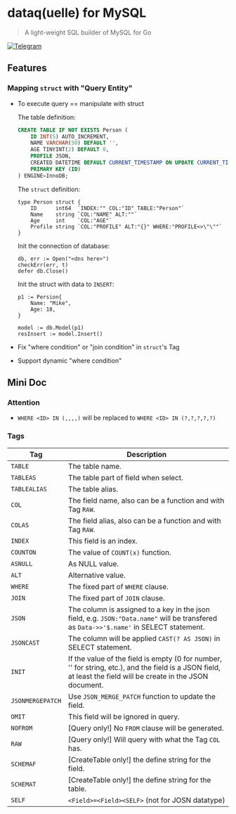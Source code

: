 # dataq(uelle) for MySQL
> A light-weight SQL builder of MySQL for Go

[![Telegram](https://img.shields.io/badge/chat-telegram-blue.svg)](https://t.me/ohmyladygaga)

## Features

### Mapping `struct` with "Query Entity"

* To execute query == manipulate with struct

	The table definition:
	```SQL
	CREATE TABLE IF NOT EXISTS Person (
		ID INT(5) AUTO_INCREMENT,
		NAME VARCHAR(50) DEFAULT '',
		AGE TINYINT(2) DEFAULT 0,
		PROFILE JSON,
		CREATED DATETIME DEFAULT CURRENT_TIMESTAMP ON UPDATE CURRENT_TIMESTAMP,
		PRIMARY KEY (ID)
	) ENGINE=InnoDB;
	```
	
	The `struct` definition:
	```golang
	type Person struct {
		ID      int64  `INDEX:"" COL:"ID" TABLE:"Person"`
		Name    string `COL:"NAME" ALT:""`
		Age     int    `COL:"AGE"`
		Profile string `COL:"PROFILE" ALT:"{}" WHERE:"PROFILE<>\"\""`
	}
	```
	Init the connection of database:
	```golang
	db, err := Open("<dns here>")
	checkErr(err, t)
	defer db.Close()
	```
	Init the struct with data to `INSERT`:
	```golang
	p1 := Persion{
		Name: "Mike",
		Age: 18,
	}
	
	model := db.Model(p1)
	resInsert := model.Insert()
	```

* Fix "where condition" or "join condition" in `struct`'s Tag
* Support dynamic "where condition"

## Mini Doc

### Attention

* `WHERE <ID> IN (,,,,)` will be replaced to `WHERE <ID> IN (?,?,?,?,?)`

### Tags

| Tag          | Description                                  |
|--------------|----------------------------------------------|
| `TABLE`      | The table name.                              |
| `TABLEAS`    | The table part of field when select.         |
| `TABLEALIAS` | The table alias.                             |
| `COL`        | The field name, also can be a function and with Tag `RAW`. |
| `COLAS`       | The field alias, also can be a function and with Tag `RAW`. |
| `INDEX`      | This field is an index.                      |
| `COUNTON`    | The value of `COUNT(x)` function.            |
| `ASNULL`     | As NULL value.                               |
| `ALT`        | Alternative value.                           |
| `WHERE`      | The fixed part of `WHERE` clause.            |
| `JOIN`       | The fixed part of `JOIN` clause.             |
| `JSON`       | The column is assigned to a key in the json field, e.g. `JSON:"Data.name"` will be transfered as `Data->>'$.name'` in SELECT statement. |
| `JSONCAST`   | The column will be applied `CAST(? AS JSON)` in SELECT statement. |
| `INIT`       |If the value of the field is empty (0 for number, '' for string, etc.), and the field is a JSON field, at least the field will be create in the JSON document. |
| `JSONMERGEPATCH` | Use `JSON_MERGE_PATCH` function to update the field. |
| `OMIT`       | This field will be ignored in query.|
| `NOFROM`     | [Query only!] No `FROM` clause will be generated.|
| `RAW`        |[Query only!] Will query with what the Tag `COL` has.|
| `SCHEMAF`    | [CreateTable only!] the define string for the field.|
| `SCHEMAT`    |[CreateTable only!] the define string for the table.|
| `SELF`       |`<Field>=<Field><SELF>` (not for JOSN datatype)|
